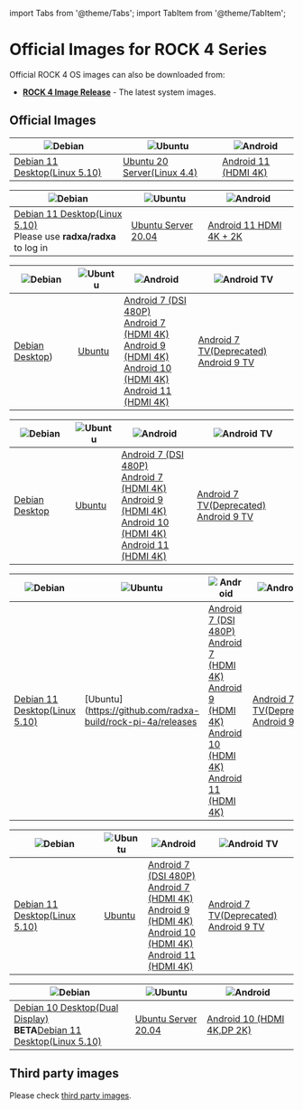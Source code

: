 ﻿---
sidebar_label: 'Official Images'
sidebar_position: 8
---

import Tabs from '@theme/Tabs';
import TabItem from '@theme/TabItem';

# Official Images for ROCK 4 Series

Official ROCK 4 OS images can also be downloaded from:  

- **[ROCK 4 Image Release](https://github.com/radxa-build)** - The latest system images.

## Official Images
<Tabs>
  <TabItem value="ROCK 4SE" label="ROCK 4SE" default>

|![Debian](/img/Debian-logo.webp)|![Ubuntu](/img/Ubuntu-logo.webp)|![Android](/img/Android-Logo.webp)|
|-|-|-|
|[Debian 11 Desktop(Linux 5.10)](https://github.com/radxa-build/rock-4se/releases)|[Ubuntu 20 Server(Linux 4.4)](https://github.com/radxa-build/rock-4se/releases)|[Android 11 (HDMI 4K)](https://github.com/radxa/manifests/releases/download/RockPi-android11-20220819_1707/rock4b-se-android11-20220819-1907-gpt.zip)|
	
  </TabItem>
  <TabItem value="ROCK 4C+" label="ROCK 4C+">

|![Debian](/img/Debian-logo.webp)|![Ubuntu](/img/Ubuntu-logo.webp)|![Android](/img/Android-Logo.webp)|
|-|-|-|
|[Debian 11 Desktop(Linux 5.10)](https://github.com/radxa-build/rock-4c-plus/releases)<br/>Please use **radxa/radxa** to log in|[Ubuntu Server 20.04](https://github.com/radxa-build/rock-4c-plus/releases)|[Android 11 HDMI 4K + 2K](https://github.com/radxa/manifests/releases/download/Rock-android11-20220408_1204/Rock4C_Plus_Android11_20220408_1609-gpt.img.xz)|
	
  </TabItem>
  <TabItem value="ROCK 4A+" label="ROCK 4A+">

|![Debian](/img/Debian-logo.webp)|![Ubuntu](/img/Ubuntu-logo.webp)|![Android](/img/Android-Logo.webp)|![Android TV](/img/Android-tv-logo.webp)|
|-|-|-|-|
|[Debian Desktop](https://github.com/radxa-build/rock-pi-4a-plus/releases))|[Ubuntu](https://github.com/radxa-build/rock-pi-4a-plus/releases)|[Android 7 (DSI 480P)](https://rock.sh/rockpi-android7-dsi-download)<br/>[Android 7 (HDMI 4K)](https://rock.sh/rockpi-android7-download)<br/>[Android 9 (HDMI 4K)](https://rock.sh/rockpi-android9-gpt-download)<br/>[Android 10 (HDMI 4K)](https://rock.sh/rockpi4b-android10-gpt-download)<br/>[Android 11 (HDMI 4K)](https://github.com/radxa/manifests/releases/tag/Rock-android11-20211115_1851)|[Android 7 TV(Deprecated)](https://rock.sh/rockpi-android7-tv-download)<br/>[Android 9 TV](https://rock.sh/rockpi-android9-tv-gpt-download)|

  </TabItem>
  <TabItem value="ROCK 4B+" label="ROCK 4B+">

|![Debian](/img/Debian-logo.webp)|![Ubuntu](/img/Ubuntu-logo.webp)|![Android](/img/Android-Logo.webp)|![Android TV](/img/Android-tv-logo.webp)|
|-|-|-|-|
|[Debian Desktop](https://github.com/radxa-build/rock-pi-4a-plus/releases)|[Ubuntu](https://github.com/radxa-build/rock-pi-4a-plus/releases)|[Android 7 (DSI 480P)](https://rock.sh/rockpi-android7-dsi-download)<br/>[Android 7 (HDMI 4K)](https://rock.sh/rockpi-android7-download)<br/>[Android 9 (HDMI 4K)](https://rock.sh/rockpi-android9-gpt-download)<br/>[Android 10 (HDMI 4K)](https://rock.sh/rockpi4b-android10-gpt-download)<br/>[Android 11 (HDMI 4K)](https://github.com/radxa/manifests/releases/tag/Rock-android11-20211115_1851)|[Android 7 TV(Deprecated)](https://rock.sh/rockpi-android7-tv-download)<br/>[Android 9 TV](https://rock.sh/rockpi-android9-tv-gpt-download)|

  </TabItem>
  <TabItem value="ROCK 4A" label="ROCK 4A">

|![Debian](/img/Debian-logo.webp)|![Ubuntu](/img/Ubuntu-logo.webp)|![Android](/img/Android-Logo.webp)|![Android TV](/img/Android-tv-logo.webp)|
|-|-|-|-|
|[Debian 11 Desktop(Linux 5.10)](https://github.com/radxa-build/rock-pi-4a/releases)|[Ubuntu](https://github.com/radxa-build/rock-pi-4a/releases|[Android 7 (DSI 480P)](https://rock.sh/rockpi-android7-dsi-download)<br/>[Android 7 (HDMI 4K)](https://rock.sh/rockpi-android7-download)<br/>[Android 9 (HDMI 4K)](https://rock.sh/rockpi-android9-gpt-download)<br/>[Android 10 (HDMI 4K)](https://rock.sh/rockpi4b-android10-gpt-download)<br/>[Android 11 (HDMI 4K)](https://github.com/radxa/manifests/releases/tag/Rock-android11-20211115_1851)|[Android 7 TV(Deprecated)](https://rock.sh/rockpi-android7-tv-download)<br/>[Android 9 TV](https://rock.sh/rockpi-android9-tv-gpt-download)|

  </TabItem>
  <TabItem value="ROCK 4B" label="ROCK 4B">

|![Debian](/img/Debian-logo.webp)|![Ubuntu](/img/Ubuntu-logo.webp)|![Android](/img/Android-Logo.webp)|![Android TV](/img/Android-tv-logo.webp)|
|-|-|-|-|
|[Debian 11 Desktop(Linux 5.10)](https://github.com/radxa-build/rock-pi-4b/releases)|[Ubuntu](https://github.com/radxa-build/rock-pi-4b/releases)|[Android 7 (DSI 480P)](https://rock.sh/rockpi-android7-dsi-download)<br/>[Android 7 (HDMI 4K)](https://rock.sh/rockpi-android7-download)<br/>[Android 9 (HDMI 4K)](https://rock.sh/rockpi-android9-gpt-download)<br/>[Android 10 (HDMI 4K)](https://rock.sh/rockpi4b-android10-gpt-download)<br/>[Android 11 (HDMI 4K)](https://github.com/radxa/manifests/releases/tag/Rock-android11-20211115_1851)|[Android 7 TV(Deprecated)](https://rock.sh/rockpi-android7-tv-download)<br/>[Android 9 TV](https://rock.sh/rockpi-android9-tv-gpt-download)|

  </TabItem>
  <TabItem value="ROCK 4C" label="ROCK 4C">

|![Debian](/img/Debian-logo.webp)|![Ubuntu](/img/Ubuntu-logo.webp)|![Android](/img/Android-Logo.webp)|
|-|-|-|
|[Debian 10 Desktop(Dual Display)](https://github.com/radxa/rock-pi-images-released/releases/download/v20210824/rockpi4c_debian_buster_xfce4_arm64_20210824_0245-gpt.img.gz)<br/>**BETA**[Debian 11 Desktop(Linux 5.10)](https://github.com/radxa-build/rock-pi-4c/releases)|[Ubuntu Server 20.04](https://github.com/radxa/rock-pi-images-released/releases/download/v20210126/rockpi4c_ubuntu_focal_server_arm64_20210126_0004-gpt.img.gz)|[Android 10 (HDMI 4K,DP 2K)](https://rock.sh/rockpi4c-android10-gpt-download)|

  </TabItem>

</Tabs>

## Third party images

Please check [third party images](/rock4/alternative-os/third-party-images).
